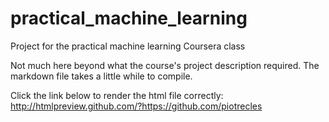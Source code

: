 # practical_machine_learning
Project for the practical machine learning Coursera class

Not much here beyond what the course's project description required.
The markdown file takes a little while to compile.

Click the link below to render the html file correctly:
http://htmlpreview.github.com/?https://github.com/piotrecles
